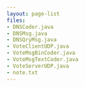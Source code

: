 ```yaml
---
layout: page-list
files:
- DNSCoder.java
- DNSMsg.java
- DNSQryMsg.java
- VoteClientUDP.java
- VoteMsgBinCoder.java
- VoteMsgTextCoder.java
- VoteServerUDP.java
- note.txt
---
```


